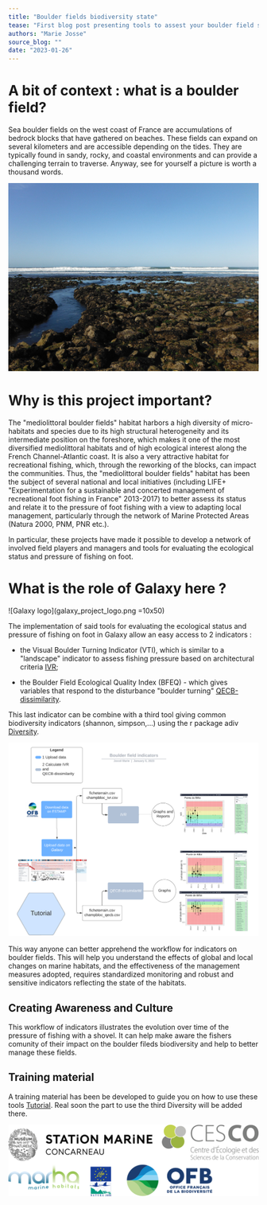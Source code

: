 ```yaml
---
title: "Boulder fields biodiversity state" 
tease: "First blog post presenting tools to assest your boulder field state"
authors: "Marie Josse"
source_blog: ""
date: "2023-01-26"
---
```


# A bit of context : what is a boulder field?

Sea boulder fields on the west coast of France are accumulations of bedrock blocks that have gathered on beaches. These fields can expand on several kilometers and are accessible depending on the tides. They are typically found in sandy, rocky, and coastal environments and can provide a challenging terrain to traverse. Anyway, see for yourself a picture is worth a thousand words. 

<div>

![Boulder field photo](evalhabloc_chassiron.jpg)

</div>

# Why is this project important?

The "mediolittoral boulder fields" habitat harbors a high diversity of micro-habitats and species due to its high structural heterogeneity and its intermediate position on the foreshore, which makes it one of the most diversified mediolittoral habitats and of high ecological interest along the French Channel-Atlantic coast. It is also a very attractive habitat for recreational fishing, which, through the reworking of the blocks, can impact the communities.
Thus, the "mediolittoral boulder fields" habitat has been the subject of several national and local initiatives (including LIFE+ "Experimentation for a sustainable and concerted management of recreational foot fishing in France" 2013-2017) to better assess its status and relate it to the pressure of foot fishing with a view to adapting local management, particularly through the network of Marine Protected Areas (Natura 2000, PNM, PNR etc.).

In particular, these projects have made it possible to develop a network of involved field players and managers and tools for evaluating the ecological status and pressure of fishing on foot.

# What is the role of Galaxy here ?

<div class="float-right">

![Galaxy logo](galaxy_project_logo.png =10x50)

</div>

The implementation of said tools for evaluating the ecological status and pressure of fishing on foot in Galaxy allow an easy access to 2 indicators :

- the Visual Boulder Turning Indicator (VTI), which is similar to a "landscape" indicator to assess fishing pressure based on architectural criteria [IVR](toolshed.g2.bx.psu.edu/repos/ecology/cb_ivr/cb_ivr/0.0.0);

- the Boulder Field Ecological Quality Index (BFEQ) - which gives variables that respond to the disturbance "boulder turning" [QECB-dissimilarity](toolshed.g2.bx.psu.edu/repos/ecology/cb_dissim/cb_dissim/0.0.0.).

This last indicator can be combine with a third tool giving common biodiversity indicators (shannon, simpson,...) using the r package adiv [Diversity](toolshed.g2.bx.psu.edu/repos/ecology/cb_div).

<div>

![Workflow picture](workflow.png)

</div>

This way anyone can better apprehend the workflow for indicators on boulder fields. This will help you understand the effects of global and local changes on marine habitats, and the effectiveness of the management measures adopted, requires standardized monitoring and robust and sensitive indicators reflecting the state of the habitats.

## Creating Awareness and Culture

This workflow of indicators illustrates the evolution over time of the pressure of fishing with a shovel. It can help make aware the fishers comunity of their impact on the boulder fileds biodiversity and help to better manage these fields.

## Training material 

A training material has been be developed to guide you on how to use these tools [Tutorial](https://training.galaxyproject.org/training-material/topics/ecology/tutorials/champs-blocs/tutorial.html). Real soon the part to use the third Diversity will be added there. 


<div>

![Project logos](logo_merged.png)

</div>



